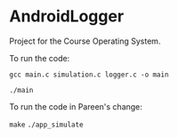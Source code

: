 # AndroidLogger
Project for the Course Operating System.

To run the code: 

```gcc main.c simulation.c logger.c -o main```

```./main```

To run the code in Pareen's change:
 
```make```
```./app_simulate```
